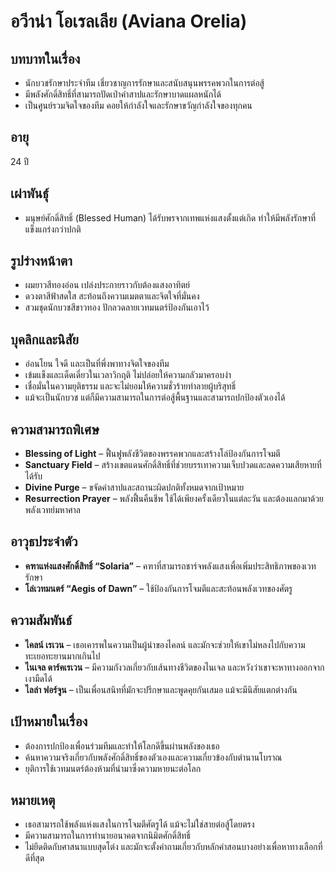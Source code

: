# อวีาน่า โอเรลเลีย (Aviana Orelia)

## บทบาทในเรื่อง
- นักบวชรักษาประจำทีม เชี่ยวชาญการรักษาและสนับสนุนพรรคพวกในการต่อสู้
- มีพลังศักดิ์สิทธิ์ที่สามารถปัดเป่าคำสาปและรักษาบาดแผลหนักได้
- เป็นศูนย์รวมจิตใจของทีม คอยให้กำลังใจและรักษาขวัญกำลังใจของทุกคน

## อายุ
24 ปี

## เผ่าพันธุ์
- มนุษย์ศักดิ์สิทธิ์ (Blessed Human) ได้รับพรจากเทพแห่งแสงตั้งแต่เกิด ทำให้มีพลังรักษาที่แข็งแกร่งกว่าปกติ

## รูปร่างหน้าตา
- ผมยาวสีทองอ่อน เปล่งประกายราวกับต้องแสงอาทิตย์
- ดวงตาสีฟ้าสดใส สะท้อนถึงความเมตตาและจิตใจที่มั่นคง
- สวมชุดนักบวชสีขาวทอง ปักลวดลายเวทมนตร์ป้องกันเอาไว้

## บุคลิกและนิสัย
- อ่อนโยน ใจดี และเป็นที่พึ่งพาทางจิตใจของทีม
- เข้มแข็งและเด็ดเดี่ยวในเวลาวิกฤติ ไม่ปล่อยให้ความกลัวมาครอบงำ
- เชื่อมั่นในความยุติธรรม และจะไม่ยอมให้ความชั่วร้ายทำลายผู้บริสุทธิ์
- แม้จะเป็นนักบวช แต่ก็มีความสามารถในการต่อสู้พื้นฐานและสามารถปกป้องตัวเองได้

## ความสามารถพิเศษ
- **Blessing of Light** – ฟื้นฟูพลังชีวิตของพรรคพวกและสร้างโล่ป้องกันการโจมตี
- **Sanctuary Field** – สร้างเขตแดนศักดิ์สิทธิ์ที่ช่วยบรรเทาความเจ็บปวดและลดความเสียหายที่ได้รับ
- **Divine Purge** – ขจัดคำสาปและสถานะผิดปกติทั้งหมดจากเป้าหมาย
- **Resurrection Prayer** – พลังฟื้นคืนชีพ ใช้ได้เพียงครั้งเดียวในแต่ละวัน และต้องแลกมาด้วยพลังเวทย์มหาศาล

## อาวุธประจำตัว
- **คฑาแห่งแสงศักดิ์สิทธิ์ “Solaria”** – คฑาที่สามารถชาร์จพลังแสงเพื่อเพิ่มประสิทธิภาพของเวทรักษา
- **โล่เวทมนตร์ “Aegis of Dawn”** – ใช้ป้องกันการโจมตีและสะท้อนพลังเวทของศัตรู

## ความสัมพันธ์
- **ไคลน์ เรเวน** – เธอเคารพในความเป็นผู้นำของไคลน์ และมักจะช่วยให้เขาไม่หลงไปกับความทะเยอทะยานมากเกินไป
- **ไนเจล ดาร์คเรเวน** – มีความกังวลเกี่ยวกับเส้นทางชีวิตของไนเจล และหวังว่าเขาจะหาทางออกจากเงามืดได้
- **ไลล่า ฟอร์จูน** – เป็นเพื่อนสนิทที่มักจะปรึกษาและพูดคุยกันเสมอ แม้จะมีนิสัยแตกต่างกัน

## เป้าหมายในเรื่อง
- ต้องการปกป้องเพื่อนร่วมทีมและทำให้โลกดีขึ้นผ่านพลังของเธอ
- ค้นหาความจริงเกี่ยวกับพลังศักดิ์สิทธิ์ของตัวเองและความเกี่ยวข้องกับตำนานโบราณ
- ยุติการใช้เวทมนตร์ต้องห้ามที่นำมาซึ่งความหายนะต่อโลก

## หมายเหตุ
- เธอสามารถใช้พลังแห่งแสงในการโจมตีศัตรูได้ แม้จะไม่ใช่สายต่อสู้โดยตรง
- มีความสามารถในการทำนายอนาคตจากนิมิตศักดิ์สิทธิ์
- ไม่ยึดติดกับศาสนาแบบสุดโต่ง และมักจะตั้งคำถามเกี่ยวกับหลักคำสอนบางอย่างเพื่อหาทางเลือกที่ดีที่สุด